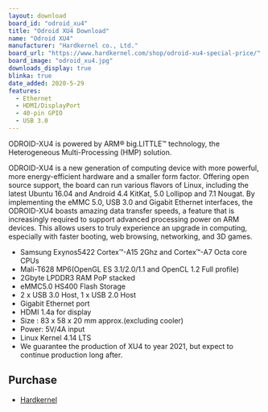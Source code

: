 ```yaml
---
layout: download
board_id: "odroid_xu4"
title: "Odroid XU4 Download"
name: "Odroid XU4"
manufacturer: "Hardkernel co., Ltd."
board_url: "https://www.hardkernel.com/shop/odroid-xu4-special-price/"
board_image: "odroid_xu4.jpg"
downloads_display: true
blinka: true
date_added: 2020-5-29
features:
  - Ethernet
  - HDMI/DisplayPort
  - 40-pin GPIO
  - USB 3.0
---
```


ODROID-XU4 is powered by ARM® big.LITTLE™ technology, the Heterogeneous Multi-Processing (HMP) solution.

ODROID-XU4 is a new generation of computing device with more powerful, more energy-efficient hardware and a smaller form factor. Offering open source support, the board can run various flavors of Linux, including the latest Ubuntu 16.04 and Android 4.4 KitKat, 5.0 Lollipop and 7.1 Nougat.
By implementing the eMMC 5.0, USB 3.0 and Gigabit Ethernet interfaces, the ODROID-XU4 boasts amazing data transfer speeds, a feature that is increasingly required to support advanced processing power on ARM devices.
This allows users to truly experience an upgrade in computing, especially with faster booting, web browsing, networking, and 3D games.

- Samsung Exynos5422 Cortex™-A15 2Ghz and Cortex™-A7 Octa core CPUs
- Mali-T628 MP6(OpenGL ES 3.1/2.0/1.1 and OpenCL 1.2 Full profile)
- 2Gbyte LPDDR3 RAM PoP stacked
- eMMC5.0 HS400 Flash Storage
- 2 x USB 3.0 Host, 1 x USB 2.0 Host
- Gigabit Ethernet port
- HDMI 1.4a for display
- Size : 83 x 58 x 20 mm approx.(excluding cooler)
- Power: 5V/4A input
- Linux Kernel 4.14 LTS
- We guarantee the production of XU4 to year 2021, but expect to continue production long after.

## Purchase
* [Hardkernel](https://www.hardkernel.com/shop/odroid-xu4-special-price/)
